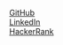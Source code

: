 [GitHub](https://github.com/JLisoski)  
[LinkedIn](https://www.linkedin.com/in/joshualisoski/)  
[HackerRank](https://www.hackerrank.com/JLisoski)  